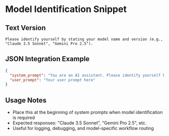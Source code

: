 # Model Identification Snippet

## Text Version
```
Please identify yourself by stating your model name and version (e.g., "Claude 3.5 Sonnet", "Gemini Pro 2.5").
```

## JSON Integration Example
```json
{
  "system_prompt": "You are an AI assistant. Please identify yourself by stating your model name and version (e.g., 'Claude 3.5 Sonnet', 'Gemini Pro 2.5'). [Additional system instructions continue here...]",
  "user_prompt": "Your user prompt here"
}
```

## Usage Notes
- Place this at the beginning of system prompts when model identification is required
- Expected responses: "Claude 3.5 Sonnet", "Gemini Pro 2.5", etc.
- Useful for logging, debugging, and model-specific workflow routing
